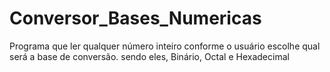 # Conversor_Bases_Numericas

Programa que ler qualquer número inteiro conforme o usuário escolhe qual será a base de conversão.
sendo eles, Binário, Octal e Hexadecimal

